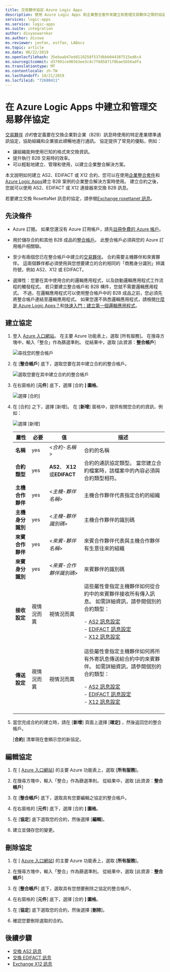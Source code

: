 ```yaml
---
title: 交易夥伴協定-Azure Logic Apps
description: 使用 Azure Logic Apps 和企業整合套件來建立和管理交易夥伴之間的協定
services: logic-apps
ms.service: logic-apps
ms.suite: integration
author: divyaswarnkar
ms.author: divswa
ms.reviewer: jonfan, estfan, LADocs
ms.topic: article
ms.date: 06/22/2019
ms.openlocfilehash: 35ebaab47edd110258f537dbbb044387515ed6c4
ms.sourcegitcommit: d37991ce965b3ee3c4c7f685871f8bae5b56adfa
ms.translationtype: MT
ms.contentlocale: zh-TW
ms.lasthandoff: 10/21/2019
ms.locfileid: "72680411"
---
```

# <a name="create-and-manage-trading-partner-agreements-in-azure-logic-apps"></a>在 Azure Logic Apps 中建立和管理交易夥伴協定

[交易夥伴](../logic-apps/logic-apps-enterprise-integration-partners.md) 
*合約*會定義要在交換企業對企業（B2B）訊息時使用的特定產業標準通訊協定，協助組織和企業彼此順暢地進行通訊。 協定提供了常見的優點，例如：

* 讓組織能夠使用已知的格式來交換資訊。
* 提升執行 B2B 交易時的效率。
* 可以輕鬆地建立、管理和使用，以建立企業整合解決方案。

本文說明如何建立 AS2、EDIFACT 或 X12 合約，您可以在使用[企業整合套件](../logic-apps/logic-apps-enterprise-integration-overview.md)和[Azure Logic Apps](../logic-apps/logic-apps-overview.md)建立 B2B 案例的企業整合解決方案時使用。 建立合約之後，您就可以使用 AS2、EDIFACT 或 X12 連接器來交換 B2B 訊息。

若要建立交換 RosettaNet 訊息的協定，請參閱[Exchange rosettanet 訊息](../logic-apps/logic-apps-enterprise-integration-rosettanet.md)。

## <a name="prerequisites"></a>先決條件

* Azure 訂閱。 如果您還沒有 Azure 訂用帳戶，請先[註冊免費的 Azure 帳戶](https://azure.microsoft.com/free/)。

* 用於儲存合約和其他 B2B 成品的[整合帳戶](../logic-apps/logic-apps-enterprise-integration-create-integration-account.md)。 此整合帳戶必須與您的 Azure 訂用帳戶相關聯。

* 至少有兩個您已在整合帳戶中建立的[交易夥伴](../logic-apps/logic-apps-enterprise-integration-partners.md)。 合約需要主機夥伴和來賓夥伴。 這兩個夥伴都必須使用與您想要建立的合約相同的「商務身分識別」辨識符號，例如 AS2、X12 或 EDIFACT。

* 選擇性：您要在其中使用合約的邏輯應用程式，以及啟動邏輯應用程式工作流程的觸發程式。 若只要建立整合帳戶和 B2B 構件，您就不需要邏輯應用程式。 不過，在邏輯應用程式可以使用整合帳戶中的 B2B 成品之前，您必須先將整合帳戶連結至邏輯應用程式。 如果您還不熟悉邏輯應用程式，請檢閱[什麼是 Azure Logic Apps？](../logic-apps/logic-apps-overview.md)和[快速入門：建立第一個邏輯應用程式](../logic-apps/quickstart-create-first-logic-app-workflow.md)。

## <a name="create-agreements"></a>建立協定

1. 登入 [Azure 入口網站](https://portal.azure.com)。
在主要 Azure 功能表上，選取 [所有服務]。 在搜尋方塊中，輸入「整合」作為篩選準則。 從結果中，選取 [此資源：**整合帳戶**]

   ![尋找您的整合帳戶](./media/logic-apps-enterprise-integration-agreements/find-integration-accounts.png)

1. 在 [**整合帳戶**] 底下，選取您要在其中建立合約的整合帳戶。

   ![選取您要在其中建立合約的整合帳戶](./media/logic-apps-enterprise-integration-agreements/select-integration-account.png)

1. 在右窗格的 [**元件**] 底下，選擇 [合約 **] 圖格**。

   ![選擇 [合約]](./media/logic-apps-enterprise-integration-agreements/agreement-1.png)

1. 在 [合約] 之下，選擇 [新增]。 在 [**新增**] 窗格中，提供有關您合約的資訊，例如：

   ![選擇 [新增]](./media/logic-apps-enterprise-integration-agreements/agreement-2.png)

   | 屬性 | 必要 | 值 | 描述 |
   |----------|----------|-------|-------------|
   | **名稱** | yes | <*合約-名稱*> | 合約的名稱 |
   | **合約類型** | yes | **AS2**、 **X12**或**EDIFACT** | 合約的通訊協定類型。 當您建立合約檔案時，該檔案中的內容必須與合約類型相符。 | |  
   | **主機合作夥伴** | yes | <*主機-夥伴名稱*> | 主機合作夥伴代表指定合約的組織 |
   | **主機身分識別** | yes | <*主機-夥伴識別碼*> | 主機合作夥伴的識別碼 |
   | **來賓合作夥伴** | yes | <*來賓-夥伴名稱*> | 來賓合作夥伴代表與主機合作夥伴有生意往來的組織 |
   | **來賓身分識別** | yes | <*來賓-合作夥伴識別碼*> | 來賓夥伴的識別碼 |
   | **接收設定** | 視情況而異 | 視情況而異 | 這些屬性會指定主機夥伴如何從合約中的來賓夥伴接收所有傳入訊息。 如需詳細資訊，請參閱個別的合約類型： <p>- [AS2 訊息設定](../logic-apps/logic-apps-enterprise-integration-as2-message-settings.md) <br>- [EDIFACT 訊息設定](logic-apps-enterprise-integration-edifact.md) <br>- [X12 訊息設定](logic-apps-enterprise-integration-x12.md) |
   | **傳送設定** | 視情況而異 | 視情況而異 | 這些屬性會指定主機夥伴如何將所有外寄訊息傳送給合約中的來賓夥伴。 如需詳細資訊，請參閱個別的合約類型： <p>- [AS2 訊息設定](../logic-apps/logic-apps-enterprise-integration-as2-message-settings.md) <br>- [EDIFACT 訊息設定](logic-apps-enterprise-integration-edifact.md) <br>- [X12 訊息設定](logic-apps-enterprise-integration-x12.md) |
   |||||

1. 當您完成合約的建立時，請在 [**新增**] 頁面上選擇 [**確定]** ，然後返回您的整合帳戶。

   [**合約**] 清單現在會顯示您的新協定。

## <a name="edit-agreements"></a>編輯協定

1. 在 [ [Azure 入口網站](https://portal.azure.com)] 的主要 Azure 功能表上，選取 [**所有服務**]。

1. 在搜尋方塊中，輸入「整合」作為篩選準則。 從結果中，選取 [此資源：**整合帳戶**]

1. 在 [**整合帳戶**] 底下，選取具有您要編輯之協定的整合帳戶。

1. 在右窗格的 [**元件**] 底下，選擇 [合約 **] 圖格**。

1. 在 [**協定**] 底下選取您的合約，然後選擇 [**編輯**]。

1. 建立並儲存您的變更。

## <a name="delete-agreements"></a>刪除協定

1. 在 [ [Azure 入口網站](https://portal.azure.com)] 的主要 Azure 功能表上，選取 [**所有服務**]。

1. 在搜尋方塊中，輸入「整合」作為篩選準則。 從結果中，選取 [此資源：**整合帳戶**]

1. 在 [**整合帳戶**] 底下，選取具有您想要刪除之協定的整合帳戶。

1. 在右窗格的 [**元件**] 底下，選擇 [合約 **] 圖格**。

1. 在 [**協定**] 底下選取您的合約，然後選擇 [**刪除**]。

1. 確認您要刪除選取的合約。

## <a name="next-steps"></a>後續步驟

* [交換 AS2 訊息](logic-apps-enterprise-integration-as2.md)
* [交換 EDIFACT 訊息](logic-apps-enterprise-integration-edifact.md)
* [Exchange X12 訊息](logic-apps-enterprise-integration-x12.md)
